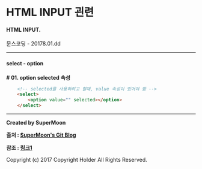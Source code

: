 # HTML INPUT 괸련

#### HTML INPUT.

<div class="pull-right"> 문스코딩 - 20178.01.dd </div>

---

#### select - option

**# 01. option selected 속성**

```html
    <!-- selected를 사용하려고 할때, value 속성이 있어야 함 -->
    <select>
        <option value="" selected></option>
    </select>
```

---

**Created by SuperMoon**

**출처 : [SuperMoon's Git Blog](https://github.com/jm921106)**

**참조 : [링크1]()**

Copyright (c) 2017 Copyright Holder All Rights Reserved.
